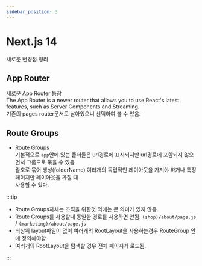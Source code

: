 ```yaml
---
sidebar_position: 3
---
```


# Next.js 14

새로운 변경점 정리

## App Router

새로운 App Router 등장  
The App Router is a newer router that allows you to use React's latest features, such as Server Components and Streaming.  
기존의 pages router문서도 남아있으니 선택하여 볼 수 있음.

## Route Groups

- [Route Groups](https://nextjs.org/docs/app/building-your-application/routing/route-groups)  
  기본적으로 `app`안에 있는 폴더들은 url경로에 표시되지만 url경로에 포함되지 않으면서 그룹으로 묶을 수 있음  
  괄호로 묶어 생성(folderName) 여러개의 독립적인 레이아웃을 가져야 하거나 특정 페이지만 레이아웃을 가질 때  
  사용할 수 있다.

:::tip

- Route Groups자체는 조직을 위한것 외에는 큰 의미가 있지 않음.
- Route Groups를 사용할때 동일한 경로를 사용하면 안됨. `(shop)/about/page.js` / `(marketing)/about/page.js`
- 최상위 layout파일이 없이 여러개의 RootLayout을 사용하는경우 RouteGroup 안에 정의해야함
- 여러개의 RootLayout을 탐색할 경우 전체 페이지가 로드됨.

:::
